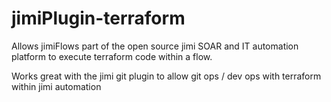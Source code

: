 # jimiPlugin-terraform

Allows jimiFlows part of the open source jimi SOAR and IT automation platform to execute terraform code within a flow.

Works great with the jimi git plugin to allow git ops / dev ops with terraform within jimi automation
